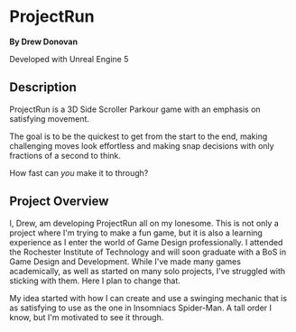 # ProjectRun

**By Drew Donovan**

Developed with Unreal Engine 5

## Description

ProjectRun is a 3D Side Scroller Parkour game with an emphasis on satisfying movement. 

The goal is to be the quickest to get from the start to the end, making challenging moves look effortless and making snap decisions with only fractions of a second to think.

How fast can *you* make it to through?


## Project Overview

I, Drew, am developing ProjectRun all on my lonesome. This is not only a project where I'm trying to make a fun game, but it is also a learning experience as I enter the world of Game Design professionally. I attended the Rochester Institute of Technology and will soon graduate with a BoS in Game Design and Development. While I've made many games academically, as well as started on many solo projects, I've struggled with sticking with them. Here I plan to change that. 

My idea started with how I can create and use a swinging mechanic that is as satisfying to use as the one in Insomniacs Spider-Man. A tall order I know, but I'm motivated to see it through. 

